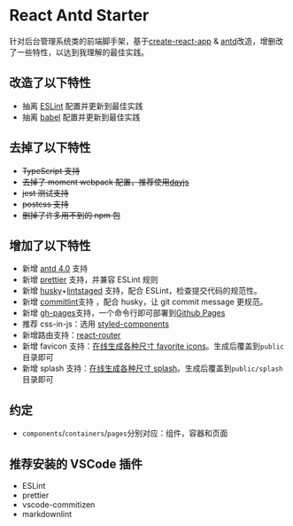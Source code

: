 # React Antd Starter

针对后台管理系统类的前端脚手架，基于[create-react-app](https://create-react-app.dev/) & [antd](http://ant.design/)改造，增删改了一些特性，以达到我理解的最佳实践。

## 改造了以下特性

- 抽离 [ESLint](https://eslint.org/) 配置并更新到最佳实践
- 抽离 [babel](https://babeljs.io/) 配置并更新到最佳实践

## 去掉了以下特性

- ~~TypeScript 支持~~
- ~~去掉了 moment webpack 配置，推荐使用[dayjs](https://github.com/iamkun/dayjs)~~
- ~~jest 测试支持~~
- ~~postcss 支持~~
- ~~删掉了许多用不到的 npm 包~~

## 增加了以下特性

- 新增 [antd 4.0](http://ant.design/) 支持
- 新增 [prettier](https://prettier.io/) 支持，并兼容 ESLint 规则
- 新增 [husky](https://github.com/typicode/husky)+[lintstaged](https://www.npmjs.com/package/lint-staged) 支持，配合 ESLint，检查提交代码的规范性。
- 新增 [commitlint](https://github.com/conventional-changelog/commitlint)支持 ，配合 husky，让 git commit message 更规范。
- 新增 [gh-pages](https://www.npmjs.com/package/gh-pages)支持，一个命令行即可部署到[Github Pages](https://pages.github.com/)
- 推荐 css-in-js：选用 [styled-components](https://www.styled-components.com/)
- 新增路由支持：[react-router](https://reacttraining.com/)
- 新增 favicon 支持：[在线生成各种尺寸 favorite icons](https://realfavicongenerator.net/)。生成后覆盖到`public`目录即可
- 新增 splash 支持：[在线生成各种尺寸 splash](https://appsco.pe/developer/splash-screens)。生成后覆盖到`public/splash`目录即可

## 约定

- `components`/`containers`/`pages`分别对应：组件，容器和页面

## 推荐安装的 VSCode 插件

- ESLint
- prettier
- vscode-commitizen
- markdownlint
